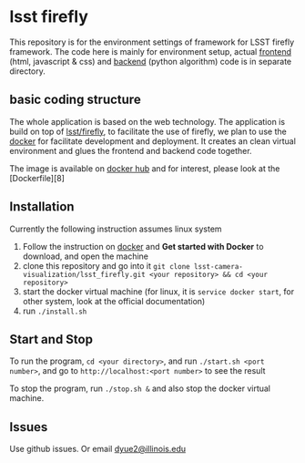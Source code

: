 # lsst firefly

This repository is for the environment settings of framework for LSST firefly framework. The code here is mainly for environment setup, actual [frontend][1] (html, javascript & css) and [backend][2] (python algorithm) code is in separate directory.


basic coding structure
----------------------

The whole application is based on the web technology. The application is build on top of [lsst/firefly][3], to facilitate the use of firefly, we plan to use the [docker][4] for facilitate development and deployment. It creates an clean virtual environment and glues the frontend and backend code together.

The image is available on [docker hub][7] and for interest, please look at the [Dockerfile][8]

Installation
------------
Currently the following instruction assumes linux system

1. Follow the instruction on [docker][4] and **Get started with Docker** to download, and open the machine
2. clone this repository and go into it `git clone lsst-camera-visualization/lsst_firefly.git <your repository> && cd <your repository>`
3. start the docker virtual machine (for linux, it is `service docker start`, for other system, look at the official documentation)
4. run `./install.sh`


Start and Stop
----

To run the program, `cd <your directory>`, and run `./start.sh <port number>`, and go to `http://localhost:<port number>` to see the result

To stop the program, run `./stop.sh &` and also stop the docker virtual machine.

Issues
------

Use github issues. Or email dyue2@illinois.edu

[1]: https://github.com/lsst-camera-visualization/frontend
[2]: https://github.com/lsst-camera-visualization/backend
[3]: https://github.com/lsst/firefly
[4]: https://www.docker.com/
[7]: https://hub.docker.com/r/victorren/firefly_lsst/








